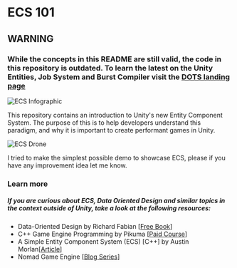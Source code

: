 # ECS 101

## WARNING 

### While the concepts in this README are still valid, the code in this repository is outdated. To learn the latest on the Unity Entities, Job System and Burst Compiler visit the [DOTS landing page](https://unity.com/dots)

![ECS Infographic](https://github.com/ArturoNereu/ECS_101/blob/master/ECS_Infographic/ECS_Infographic_EN.png)

This repository contains an introduction to Unity's new Entity Component System. The purpose of this is to help developers understand this paradigm, and why it is important to create performant games in Unity.

![ECS Drone](https://user-images.githubusercontent.com/263776/39833786-b0b0628c-5390-11e8-8f06-abd398239bd1.gif)

I tried to make the simplest possible demo to showcase ECS, please if you have any improvement idea let me know.

### Learn more
##### If you are curious about ECS, Data Oriented Design and similar topics in the context outside of Unity, take a look at the following resources:

* Data-Oriented Design by Richard Fabian [[Free Book](https://www.dataorienteddesign.com/dodbook/)]
* C++ Game Engine Programming by Pikuma [[Paid Course](https://pikuma.com/courses/cpp-2d-game-engine-development)]
* A Simple Entity Component System (ECS) [C++] by Austin Morlan[[Article](https://austinmorlan.com/posts/entity_component_system/)]
* Nomad Game Engine [[Blog Series](https://savas.ca/nomad)]
